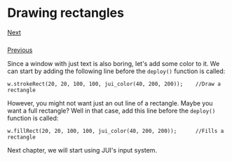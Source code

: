# Drawing rectangles

[Next](https://github.com/jptr218/jui/blob/main/man/input.md)
###
[Previous](https://github.com/jptr218/jui/blob/main/man/text.md)

Since a window with just text is also boring, let's add some color to it. We can start by adding the following line before the `deploy()` function is called:
```
w.strokeRect(20, 20, 100, 100, jui_color(40, 200, 200));    //Draw a rectangle
```

However, you might not want just an out line of a rectangle. Maybe you want a full rectangle? Well in that case, add this line before the `deploy()` function is called:
```
w.fillRect(20, 20, 100, 100, jui_color(40, 200, 200));      //Fills a rectangle
```
Next chapter, we will start using JUI's input system.
